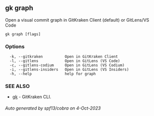 ## gk graph

Open a visual commit graph in GitKraken Client (default) or GitLens/VS Code

```
gk graph [flags]
```

### Options

```
  -k, --gitkraken          Open in GitKraken Client
  -l, --gitlens            Open in GitLens (VS Code)
  -c, --gitlens-codium     Open in GitLens (VS Codium)
  -i, --gitlens-insiders   Open in GitLens (VS Insiders)
  -h, --help               help for graph
```

### SEE ALSO

* [gk](gk.md)	 - GitKraken CLI.

###### Auto generated by spf13/cobra on 4-Oct-2023
